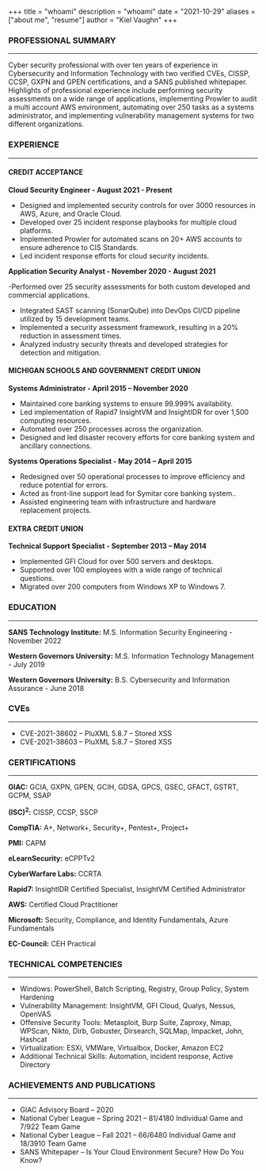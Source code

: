 +++
title = "whoami"
description = "whoami"
date = "2021-10-29"
aliases = ["about me", "resume"]
author = "Kiel Vaughn"
+++

### PROFESSIONAL SUMMARY

<hr>

Cyber security professional with over ten years of experience in Cybersecurity and Information Technology with two verified CVEs, CISSP, CCSP, GXPN and GPEN certifications, and a SANS published whitepaper. Highlights of professional experience include performing security assessments on a wide range of applications, implementing Prowler to audit a multi account AWS environment, automating over 250 tasks as a systems administrator, and implementing vulnerability management systems for two different organizations. 

### EXPERIENCE
<hr>

#### CREDIT ACCEPTANCE

**Cloud Security Engineer - August 2021 - Present**

- Designed and implemented security controls for over 3000 resources in AWS, Azure, and Oracle Cloud.
- Developed over 25 incident response playbooks for multiple cloud platforms.
- Implemented Prowler for automated scans on 20+ AWS accounts to ensure adherence to CIS Standards.
- Led incident response efforts for cloud security incidents.


**Application Security Analyst - November 2020 - August 2021**

-Performed over 25 security assessments for both custom developed and commercial applications.
- Integrated SAST scanning (SonarQube) into DevOps CI/CD pipeline utilized by 15 development teams.
- Implemented a security assessment framework, resulting in a 20% reduction in assessment times.
- Analyzed industry security threats and developed strategies for detection and mitigation.
</ul>

#### MICHIGAN SCHOOLS AND GOVERNMENT CREDIT UNION

**Systems Administrator - April 2015 – November 2020**

- Maintained core banking systems to ensure 99.999% availability.
- Led implementation of Rapid7 InsightVM and InsightIDR for over 1,500 computing resources.
- Automated over 250 processes across the organization.
- Designed and led disaster recovery efforts for core banking system and ancillary connections.


**Systems Operations Specialist - May 2014 – April 2015**
- Redesigned over 50 operational processes to improve efficiency and reduce potential for errors.
- Acted as front-line support lead for Symitar core banking system..
- Assisted engineering team with infrastructure and hardware replacement projects.

#### EXTRA CREDIT UNION

**Technical Support Specialist - September 2013 – May 2014**

- Implemented GFI Cloud for over 500 servers and desktops.
- Supported over 100 employees with a wide range of technical questions.
- Migrated over 200 computers from Windows XP to Windows 7.

### EDUCATION
<hr>

**SANS Technology Institute:** M.S. Information Security Engineering - November 2022

**Western Governors University:** M.S. Information Technology Management - July 2019

**Western Governors University:** B.S. Cybersecurity and Information Assurance - June 2018

### CVEs
<hr>

- CVE-2021-38602 – PluXML 5.8.7 – Stored XSS 
- CVE-2021-38603 – PluXML 5.8.7 – Stored XSS

### CERTIFICATIONS
<hr>

**GIAC:** GCIA, GXPN, GPEN, GCIH, GDSA, GPCS, GSEC, GFACT, GSTRT, GCPM, SSAP

**(ISC)<sup>2</sup>:** CISSP, CCSP, SSCP

**CompTIA:** A+, Network+, Security+, Pentest+, Project+

**PMI:** CAPM

**eLearnSecurity:** eCPPTv2

**CyberWarfare Labs:** CCRTA

**Rapid7:** InsightIDR Certified Specialist, InsightVM Certified Administrator

**AWS:** Certified Cloud Practitioner

**Microsoft:** Security, Compliance, and Identity Fundamentals, Azure Fundamentals

**EC-Council:** CEH Practical

### TECHNICAL COMPETENCIES
<HR>

- Windows: PowerShell, Batch Scripting, Registry, Group Policy, System Hardening
- Vulnerability Management: InsightVM, GFI Cloud, Qualys, Nessus, OpenVAS
- Offensive Security Tools: Metasploit, Burp Suite, Zaproxy, Nmap, WPScan, Nikto, Dirb, Gobuster, Dirsearch, SQLMap, Impacket, John, Hashcat
- Virtualization: ESXi, VMWare, Virtualbox, Docker, Amazon EC2
- Additional Technical Skills: Automation, incident response, Active Directory


### ACHIEVEMENTS AND PUBLICATIONS
<hr>

- GIAC Advisory Board – 2020 
- National Cyber League – Spring 2021 – 81/4180 Individual Game and 7/922 Team Game
- National Cyber League – Fall 2021 – 66/6480 Individual Game and 18/3910 Team Game
- SANS Whitepaper – Is Your Cloud Environment Secure? How Do You Know?

